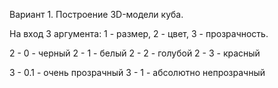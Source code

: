 Вариант 1.
Построение 3D-модели куба.

На вход 3 аргумента: 1 - размер, 2 - цвет, 3 - прозрачность.


2 - 0 - черный
2 - 1 - белый
2 - 2 - голубой
2 - 3 - красный


3 - 0.1 - очень прозрачный
3 - 1 - абсолютно непрозрачный
